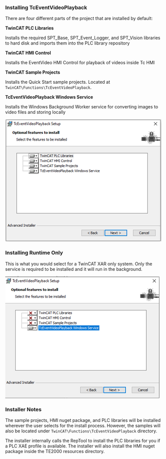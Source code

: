 ### Installing TcEventVideoPlayback

There are four different parts of the project that are installed by default:

**TwinCAT PLC Libraries**

Installs the required SPT_Base, SPT_Event_Logger, and SPT_Vision libraries to hard disk and imports them into the PLC library repository

**TwinCAT HMI Control**

Installs the EventVideo HMI Control for playback of videos inside Tc HMI

**TwinCAT Sample Projects**

Installs the Quick Start sample projects. Located at ```TwinCAT\Functions\TcEventVideoPlayback```.

**TcEventVideoPlayback Windows Service**

Installs the Windows Background Worker service for converting images to video files and storing locally

![Installer](../Images/Installer.PNG)

### Installing Runtime Only

This is what you would select for a TwinCAT XAR only system. Only the service is required to be installed and it will run in the background.


![InstallerRuntimeOnly](../Images/InstallerRuntimeOnly.PNG)



### Installer Notes

The sample projects, HMI nuget package, and PLC libraries will be installed wherever the user selects for the install process. However, the samples will also be located under ```TwinCAT\Functions\TcEventVideoPlayback``` directory.

The installer internally calls the RepTool to install the PLC libraries for you if a PLC XAE profile is available. The installer will also install the HMI nuget package inside the TE2000 resources directory.

